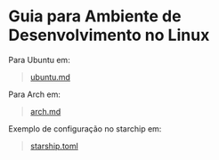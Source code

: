 # Guia para Ambiente de Desenvolvimento no Linux

Para Ubuntu em: 
> [ubuntu.md](/ubuntu.md)

Para Arch em: 
> [arch.md](/arch.md)

Exemplo de configuração no starchip em: 
> [starship.toml](/starship.toml)
